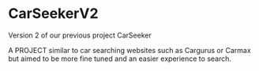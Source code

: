 # CarSeekerV2
Version 2 of our previous project CarSeeker

A PROJECT similar to car searching websites such as Cargurus or Carmax but aimed to be more fine tuned and an easier experience to search.
